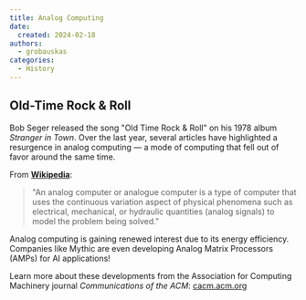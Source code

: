 ```yaml
---
title: Analog Computing
date: 
  created: 2024-02-18
authors: 
  - grobauskas
categories:
  - History
---
```


## Old-Time Rock & Roll
Bob Seger released the song "Old Time Rock & Roll" on his 1978 album *Stranger in Town*. Over the last year, several articles have highlighted a resurgence in analog computing — a mode of computing that fell out of favor around the same time.

<!-- more -->

From [**Wikipedia**](https://en.wikipedia.org/wiki/Analog_computer):
> "An analog computer or analogue computer is a type of computer that uses the continuous variation aspect of physical phenomena such as electrical, mechanical, or hydraulic quantities (analog signals) to model the problem being solved."

Analog computing is gaining renewed interest due to its energy efficiency. Companies like Mythic are even developing Analog Matrix Processors (AMPs) for AI applications!

Learn more about these developments from the Association for Computing Machinery journal *Communications of the ACM*: [cacm.acm.org](https://cacm.acm.org/magazines/2023/11/277421-whats-old-is-new-again/fulltext)
